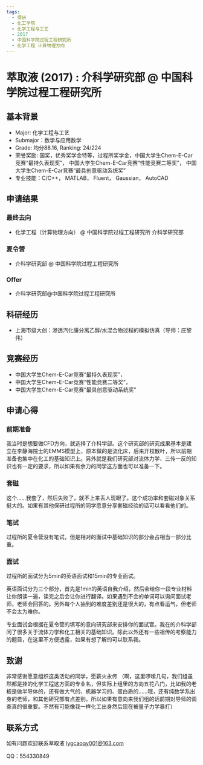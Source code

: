 ```yaml
---
tags:
  - 保研
  - 化工学院
  - 化学工程与工艺
  - 2017
  - 中国科学院过程工程研究所
  - 化学工程 计算物理方向
---
```


# 萃取液 (2017) : 介科学研究部 @ 中国科学院过程工程研究所

## 基本背景

- Major: 化学工程与工艺
- Submajor：数学与应用数学
- Grade: 均分88.16, Ranking: 24/224
- 荣誉奖励: 国奖，优秀奖学金特等，过程所奖学金，中国大学生Chem-E-Car竞赛“最持久表现奖”， 中国大学生Chem-E-Car竞赛“性能竞赛二等奖”， 中国大学生Chem-E-Car竞赛“最具创意驱动系统奖”
- 专业技能：C/C++， MATLAB， Fluent， Gaussian， AutoCAD

## 申请结果

### 最终去向

- 化学工程（计算物理方向） @ 中国科学院过程工程研究所 介科学研究部

### 夏令营

- 介科学研究部 @ 中国科学院过程工程研究所

### Offer

- 介科学研究部@中国科学院过程工程研究所

## 科研经历

- 上海市级大创：渗透汽化膜分离乙醇/水混合物过程的模拟仿真（导师：庄黎伟）

## 竞赛经历

- 中国大学生Chem-E-Car竞赛“最持久表现奖”，
- 中国大学生Chem-E-Car竞赛“性能竞赛二等奖”，
- 中国大学生Chem-E-Car竞赛“最具创意驱动系统奖”

## 申请心得

### **前期准备**

我当时是想要做CFD方向，就选择了介科学部。这个研究部的研究成果基本是建立在李静海院士的EMMS模型上，原本做的是流化床，后来开枝散叶，所以前期准备也集中在化工的基础知识上。另外就是我们研究部对流体力学、三传一反的知识也有一定的要求，所以如果有余力的同学这方面也可以准备一下。

### **套磁**

这个……我套了，然后失败了，就不上来丢人现眼了。这个成功率和套磁对象关系挺大的。如果有其他保研过程所的同学愿意分享套磁经验的话可以看看他们的。

### **笔试**

过程所的夏令营没有笔试，但是相对的面试中基础知识的部分会占相当一部分比重。

### **面试**

过程所的面试分为5min的英语面试和15min的专业面试。

英语面试分为三个部分，首先是1min的英语自我介绍，然后会给你一段专业材料让你朗读一遍，读完之后会让你进行翻译。如果遇到不会的单词可以询问面试老师，老师会回答的。另外每个人抽到的难度差别还是很大的，有点看运气，但老师不会太为难你。

专业面试会根据在夏令营的填写的意向研究部来安排你的面试官。我在的介科学部问了很多关于流体力学和化工相关的基础知识。除此以外还有一些祖传的考察能力的题目，在这里不方便透露，如果有想了解的可以联系我。

## 致谢

非常感谢愿意组织这类活动的同学，愿薪火永传
（啊，这里啰嗦几句，我们组虽然都是挂的化学工程这方面的专业名，但实际上组里的方向五花八门，比如我的老板是做半导体的，还有做大气的、机器学习的、蛋白质的……哦，还有纯数学系出身的老师，和其他研究部有点差别。所以如果有意向来我们组的话前期对导师的调查真的很重要。不然有可能像我一样化工出身然后现在被量子力学暴打）

## 联系方式

如有问题欢迎联系萃取液 lygcaoqy001@163.com

QQ：554330849
<!-- optional -->
